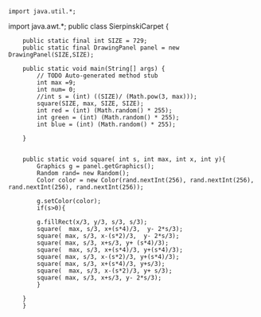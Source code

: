 	import java.util.*;
import java.awt.*;
public class SierpinskiCarpet {
	
		public static final int SIZE = 729;
		public static final DrawingPanel panel = new DrawingPanel(SIZE,SIZE);
		
		public static void main(String[] args) {
			// TODO Auto-generated method stub
			int max =9;
			int num= 0;
			//int s = (int) ((SIZE)/ (Math.pow(3, max)));
			square(SIZE, max, SIZE, SIZE);
			int red = (int) (Math.random() * 255);
	        int green = (int) (Math.random() * 255);
	        int blue = (int) (Math.random() * 255);

		} 
		
		 
		public static void square( int s, int max, int x, int y){
		    Graphics g = panel.getGraphics();
		    Random rand= new Random();
			Color color = new Color(rand.nextInt(256), rand.nextInt(256), rand.nextInt(256), rand.nextInt(256));

			g.setColor(color);
		    if(s>0){
		    
		    g.fillRect(x/3, y/3, s/3, s/3);
		    square(  max, s/3, x+(s*4)/3,  y- 2*s/3);
		    square( max, s/3, x-(s*2)/3,  y- 2*s/3);
		    square( max, s/3, x+s/3, y+ (s*4)/3);
			square(  max, s/3, x+(s*4)/3, y+(s*4)/3);
			square( max, s/3, x-(s*2)/3, y+(s*4)/3);
			square( max, s/3, x+(s*4)/3, y+s/3);
			square(  max, s/3, x-(s*2)/3, y+ s/3);
			square( max, s/3, x+s/3, y- 2*s/3);
		    }
		   
		}
		}
